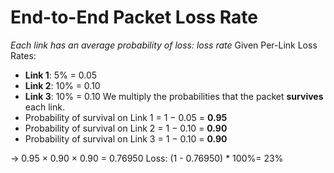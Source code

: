 # End-to-End Packet Loss Rate
*Each link has an average probability of loss: loss rate*
Given Per-Link Loss Rates:
- **Link 1**: 5% = 0.05
- **Link 2**: 10% = 0.10
- **Link 3**: 10% = 0.10
We multiply the probabilities that the packet **survives** each link.
- Probability of survival on Link 1 = 1 − 0.05 = **0.95**
- Probability of survival on Link 2 = 1 − 0.10 = **0.90**
- Probability of survival on Link 3 = 1 − 0.10 = **0.90**

-> 0.95 × 0.90 × 0.90 = 0.76950
Loss: (1 - 0.76950) * 100%= 23%